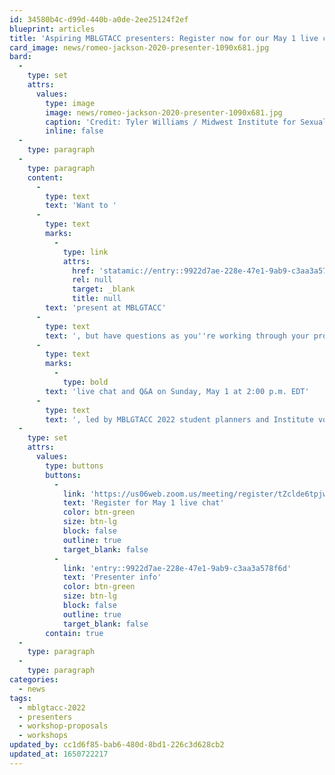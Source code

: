 ```yaml
---
id: 34580b4c-d99d-440b-a0de-2ee25124f2ef
blueprint: articles
title: 'Aspiring MBLGTACC presenters: Register now for our May 1 live chat and Q&A session'
card_image: news/romeo-jackson-2020-presenter-1090x681.jpg
bard:
  -
    type: set
    attrs:
      values:
        type: image
        image: news/romeo-jackson-2020-presenter-1090x681.jpg
        caption: 'Credit: Tyler Williams / Midwest Institute for Sexuality and Gender Diversity'
        inline: false
  -
    type: paragraph
  -
    type: paragraph
    content:
      -
        type: text
        text: 'Want to '
      -
        type: text
        marks:
          -
            type: link
            attrs:
              href: 'statamic://entry::9922d7ae-228e-47e1-9ab9-c3aa3a578f6d'
              rel: null
              target: _blank
              title: null
        text: 'present at MBLGTACC'
      -
        type: text
        text: ', but have questions as you''re working through your proposal? Whether it''s your first time putting together a submission or you''re a returning presenter, you''re invited to join us for a '
      -
        type: text
        marks:
          -
            type: bold
        text: 'live chat and Q&A on Sunday, May 1 at 2:00 p.m. EDT'
      -
        type: text
        text: ', led by MBLGTACC 2022 student planners and Institute volunteer staff. We''ll be on hand to chat about your ideas, to help break down your idea into a solid proposal, and brainstorm around any sticking points. Feel free to also all your questions about the process, how to submit, and more. Check back here later for details on how to join the session.'
  -
    type: set
    attrs:
      values:
        type: buttons
        buttons:
          -
            link: 'https://us06web.zoom.us/meeting/register/tZclde6tpjwvGdPXsF_e_rFNKsBZ6SCR1vju'
            text: 'Register for May 1 live chat'
            color: btn-green
            size: btn-lg
            block: false
            outline: true
            target_blank: false
          -
            link: 'entry::9922d7ae-228e-47e1-9ab9-c3aa3a578f6d'
            text: 'Presenter info'
            color: btn-green
            size: btn-lg
            block: false
            outline: true
            target_blank: false
        contain: true
  -
    type: paragraph
  -
    type: paragraph
categories:
  - news
tags:
  - mblgtacc-2022
  - presenters
  - workshop-proposals
  - workshops
updated_by: cc1d6f85-bab6-480d-8bd1-226c3d628cb2
updated_at: 1650722217
---
```

